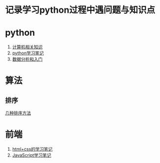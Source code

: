 记录学习python过程中遇问题与知识点
====

# python
1. [计算机相关知识](./python/pc.md)
2. [python学习笔记](./python/python.md)
3. [数据分析和入门](./python/data.md)

# 算法
## 排序
[几种排序方法](./sort/sort.md)

# 前端
1. [html+css的学习笔记](./html/html.md)
2. [JavaScript学习笔记](./html/js.md)